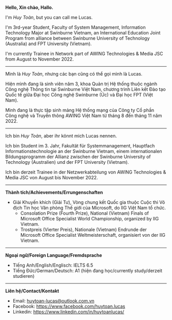 <b> Hello, Xin chào, Hallo.</b>

<p> I'm <em> Huy Toàn</em>, but you can call me Lucas.</p>
<p> I'm 3rd-year Student, Faculty of System Management, Information Technology Major at Swinburne Vietnam, an International Education Joint Program from 
alliance between Swinburne University of Technology (Australia) and FPT University (Vietnam).</p>

<p> I'm currently Trainee in Network part of AWING Technologies & Media JSC from August to November 2022.</p>

------
<p> Mình là <em> Huy Toàn</em>, nhưng các bạn cũng có thể gọi mình là Lucas.</p>
<p> Hiện mình đang là sinh viên năm 3, khoa Quản trị Hệ thống thuộc ngành Công nghệ Thông tin tại Swinburne Việt Nam, chương trình Liên kết Đào tạo Quốc tế
giữa Đại học Công nghệ Swinburne (Úc) và Đại học FPT (Việt Nam).</p>

<p> Mình đang là thực tập sinh mảng Hệ thống mạng của Công ty Cổ phần Công nghệ và Truyền thông AWING Việt Nam từ tháng 8 đến tháng 11 năm 2022.</p>

------
<p>Ich bin <em>Huy Toàn</em>, aber ihr könnt mich Lucas nennen.</p>
<p>Ich bin Student im 3. Jahr, Fakultät für Systemmanagement, Hauptfach Informationstechnologie an der Swinburne Vietnam, einem internationalen Bildungsprogramm der 
Allianz zwischen der Swinburne University of Technology (Australien) und der FPT University (Vietnam).</p>

<p>Ich bin derzeit Trainee in der Netzwerkabteilung von AWING Technologies & Media JSC von August bis November 2022.</p>

------
<b> Thành tích/Achievements/Errungenschaften</b>

- Giải Khuyến khích (Giải Tư), Vòng chung kết Quốc gia thuộc Cuộc thi Vô địch Tin học Văn phòng Thế giới của Microsoft, do IIG Việt Nam tổ chức.
  - Consolation Prize (Fourth Prize), National (Vietnam) Finals of Microsoft Office Specialist World Championship, organized by IIG Vietnam.
  - Trostpreis (Vierter Preis), Nationale (Vietnam) Endrunde der Microsoft Office Specialist Weltmeisterschaft, organisiert von der IIG Vietnam. 
------
<b> Ngoại ngữ/Foreign Language/Fremdsprache</b>

- Tiếng Anh/English/Englisch: IELTS 6.5
- Tiếng Đức/German/Deutsch: A1 (hiện đang học/currently study/derzeit studieren)

------
<b> Liên hệ/Contact/Kontakt</b>

- Email: huytoan-lucas@outlook.com.vn
- Facebook: https://www.facebook.com/huytoan.lucas
- Linkedin: https://www.linkedin.com/in/huytoanlucas/

<!---
huytoanlucas/huytoanlucas is a ✨ special ✨ repository because its `README.md` (this file) appears on your GitHub profile.
You can click the Preview link to take a look at your changes.
--->
